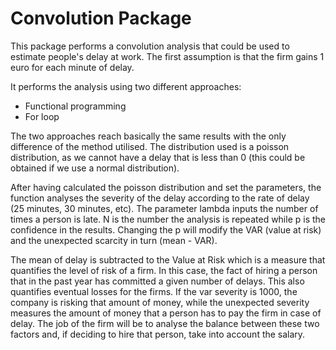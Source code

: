 # Convolution Package 
This package performs a convolution analysis that could be used to estimate people's delay at work. The first assumption is that the firm gains 1 euro for each minute of delay. 

It performs the analysis using two different approaches:
- Functional programming 
- For loop

The two approaches reach basically the same results with the only difference of the method utilised. 
The distribution used is a poisson distribution, as we cannot have a delay that is less than 0 (this could be obtained if we use a normal distribution).

After having calculated the poisson distribution and set the parameters, the function analyses the severity of the delay according to the rate of delay (25 minutes, 30 minutes, etc). The parameter lambda inputs the number of times a person is late. N is the number the analysis is repeated while p is the confidence in the results. Changing the p will modify the VAR (value at risk) and the unexpected scarcity in turn (mean - VAR). 

The mean of delay is subtracted to the Value at Risk which is a measure that quantifies the level of risk of a firm. In this case, the fact of hiring a person that in the past year has committed a given number of delays. This also quantifies eventual losses for the firms. 
If the var severity is 1000, the company is risking that amount of money, while the unexpected severity measures the amount of money that a person has to pay the firm in case of delay. 
The job of the firm will be to analyse the balance between these two factors and, if deciding to hire that person, take into account the salary. 


